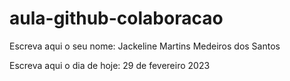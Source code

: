 # aula-github-colaboracao

Escreva aqui o seu nome: Jackeline Martins Medeiros dos Santos

Escreva aqui o dia de hoje: 29 de fevereiro 2023

